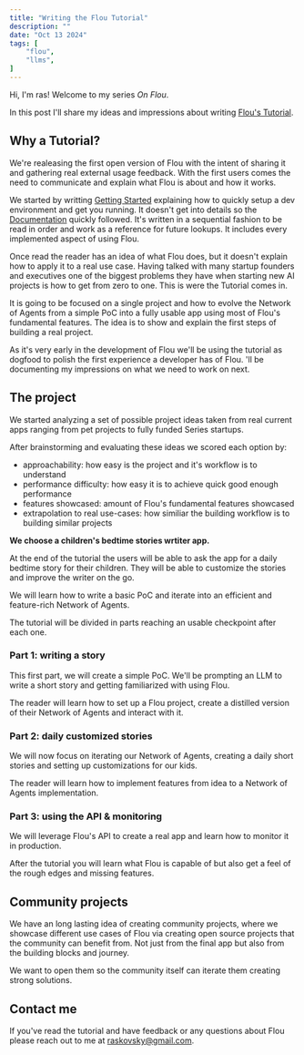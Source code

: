 ```yaml
---
title: "Writing the Flou Tutorial"
description: ""
date: "Oct 13 2024"
tags: [
    "flou",
    "llms",
]
---
```


Hi, I'm ras!  Welcome to my series _On Flou_.

In this post I'll share my ideas and impressions about writing [Flou's
Tutorial](https://flou.ai/tutorial/index.md).

## Why a Tutorial?

We're realeasing the first open version of Flou with the intent of sharing it
and gathering real external usage feedback. With the first users comes the need
to communicate and explain what Flou is about and how it works.

We started by writting [Getting Started](https://flou.ai/gettings-started/)
explaining how to quickly setup a dev environment and get you running. It
doesn't get into details so the [Documentation](https://flou.ai/documentation/)
quickly followed. It's written in a sequential fashion to be read in order and
work as a reference for future lookups. It includes every implemented aspect of
using Flou.

Once read the reader has an idea of what Flou does, but it doesn't explain how
to apply it to a real use case. Having talked with many startup founders and
executives one of the biggest problems they have when starting new AI projects
is how to get from zero to one. This is were the Tutorial comes in.

It is going to be focused on a single project and how to evolve the Network of
Agents from a simple PoC into a fully usable app using most of Flou's
fundamental features. The idea is to show and explain the first steps of
building a real project. 

As it's very early in the development of Flou we'll be using the tutorial as
dogfood to polish the first experience a developer has of Flou. 'll be
documenting my impressions on what we need to work on next.

## The project

We started analyzing a set of possible project ideas taken from real current
apps ranging from pet projects to fully funded Series startups.

After brainstorming and evaluating these ideas we scored each option by:

* approachability: how easy is the project and it's workflow is to understand
* performance difficulty: how easy it is to achieve quick good enough
  performance
* features showcased: amount of Flou's fundamental features showcased
* extrapolation to real use-cases: how similiar the building workflow is to
  building similar projects

**We choose a children's bedtime stories wrtiter app.**

At the end of the tutorial the users will be able to ask the app for a daily
bedtime story for their children. They will be able to customize the stories
and improve the writer on the go.

We will learn how to write a basic PoC and iterate into an efficient and
feature-rich Network of Agents.

The tutorial will be divided in parts reaching an usable checkpoint after each
one.

### Part 1: writing a story

This first part, we will create a simple PoC. We'll be prompting an LLM to
write a short story and getting familiarized with using Flou.

The reader will learn how to set up a Flou project, create a distilled version
of their Network of Agents and interact with it.

### Part 2: daily customized stories

We will now focus on iterating our Network of Agents, creating a daily short
stories and setting up customizations for our kids.

The reader will learn how to implement features from idea to a Network of
Agents implementation.

### Part 3: using the API & monitoring

We will leverage Flou's API to create a real app and learn how to monitor it in
production.

After the tutorial you will learn what Flou is capable of but also get a feel
of the rough edges and missing features.

## Community projects

We have an long lasting idea of creating community projects, where we showcase
different use cases of Flou via creating open source projects that the
community can benefit from. Not just from the final app but also from the
building blocks and journey.

We want to open them so the community itself can iterate them creating strong
solutions.


## Contact me

If you've read the tutorial and have feedback or any questions about Flou
please reach out to me at raskovsky@gmail.com.
